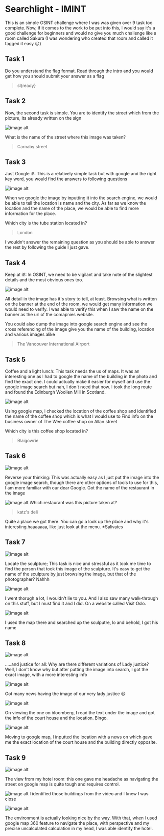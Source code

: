 # Searchlight - IMINT

This is an simple OSINT challenge where I was was given over 9 task too complete. Now, if it comes to the work to be put into this, I would say it's a good challenge for beginners and would no give you much challenge like a room called Sakura (I was wondering who created that room and called it tagged it easy 😕)

## Task 1
Do you understand the flag format. Read through the intro and you would get how you should submit your answer as a flag
> sl{ready}

## Task 2
Now, the second task is simple. You are to identify the street which from the picture, its already written on the sign 

![image alt](https://github.com/bakel243687/TryHackme/blob/cda5d39afeafdf3f710d8d987947c08114da6e29/Challenges/Images/task2_1602089234031.jpg)

What is the name of the street where this image was taken?

> Carnaby street

## Task 3
Just Google it!: This is a relatively simple task but with google and the right key word, you would find the answers to following questions

![image alt](https://github.com/bakel243687/TryHackme/blob/cda5d39afeafdf3f710d8d987947c08114da6e29/Challenges/Images/task3_1602089306375.jpg)

When we google the image by inputting it into the search engine, we would be able to tell the location is name and the city. As far as we know the location and the name of the place, we would be able to find more information for the place.

Which city is the tube station located in?
> London

I wouldn't answer the remaining question as you should be able to answer the rest by following the guide I just gave.

## Task 4
Keep at it!: In OSINT, we need to be vigilant and take note of the slightest details and the most obvious ones too. 

![image alt](https://github.com/bakel243687/TryHackme/blob/cda5d39afeafdf3f710d8d987947c08114da6e29/Challenges/Images/task4_1603353588780.jpg)

All detail in the image has it's story to tell, at least. Browsing what is written on the banner at the end of the room, we would get many information we would need to verify. I was able to verify this when I saw the name on the banner as the url of the comapnies website.

You could also dump the image into google search engine and see the cross referencing of the image give you the name of the building, location and various images alike

> The Vancouver International Airport

## Task 5
Coffee and a light lunch: This task needs the us of maps. It was an interesting one as I had to google the name of the building in the photo and find the exact one. I could actually make it easier for myself and use the google image search but nah, I don't need that now. I took the long route and found the Edinburgh Woollen Mill in Scotland.

![image alt](https://github.com/bakel243687/TryHackme/blob/cda5d39afeafdf3f710d8d987947c08114da6e29/Challenges/Images/task5_1602347907147.jpg)

Using google map, I checked the location of the coffee shop and identified the name of the coffee shop which is what I would use to Find info on the business owner of The Wee coffee shop on Allan street

Which city is this coffee shop located in?
> Blaigowrie

## Task 6

![image alt](https://github.com/bakel243687/TryHackme/blob/cda5d39afeafdf3f710d8d987947c08114da6e29/Challenges/Images/task6_1602348602115.jpg)

Reverse your thinking: This was actually easy as I just put the image into the google image search, though there are other options of tools to use for this, I am more familiar with our dear Google. Got the name of the restaurant in the image

![image alt](https://github.com/bakel243687/TryHackme/blob/362f7baa9c3370e10dbaee99132e47f7e76e226b/Challenges/Images/Screenshot_2025-10-26_19-03-41.png)
Which restaurant was this picture taken at?
> katz's deli

Quite a place we got there. You can go a look up the place and why it's interesting.haaaaaaa, like just look at the menu. *Salivates

## Task 7

![image alt](https://github.com/bakel243687/TryHackme/blob/cda5d39afeafdf3f710d8d987947c08114da6e29/Challenges/Images/task7_1602636111226.png)

Locate the sculpture; This task is nice and stressful as it took me time to find the person that took this image of the sculpture. It's easy to get the name of the sculpture by just browsing the image, but that of the photographer? Nahhh

![image alt](https://github.com/bakel243687/TryHackme/blob/b55ec17ba17b143d62a777bfd8abc34a22746a73/Challenges/Images/Screenshot_2025-10-26_18-54-23.png)

I went thorugh a lot, I wouldn't lie to you. And I also saw many walk-through on this stuff, but I must find it and I did. On a website called Visit Oslo. 

![image alt](https://github.com/bakel243687/TryHackme/blob/b55ec17ba17b143d62a777bfd8abc34a22746a73/Challenges/Images/Screenshot_2025-10-26_18-55-41.png)

I used the map there and searched up the sculputre, lo and behold, I got his name 


## Task 8

![image alt](https://github.com/bakel243687/TryHackme/blob/cda5d39afeafdf3f710d8d987947c08114da6e29/Challenges/Images/task8_1603365958159.png)

.....and justice for all: Why are there different variations of Lady justice? Well, I don't know why but after putting the image into search, I got the exact image, with a more interesting info

![image alt](https://github.com/bakel243687/TryHackme/blob/b55ec17ba17b143d62a777bfd8abc34a22746a73/Challenges/Images/Screenshot_2025-10-26_19-15-43.png)

Got many news having the image of our very lady justice 😃

![image alt](https://github.com/bakel243687/TryHackme/blob/b55ec17ba17b143d62a777bfd8abc34a22746a73/Challenges/Images/Screenshot_2025-10-26_19-16-40.png)

On viewing the one on bloomberg, I read the text under the image and got the info of the court house and the location. Bingo. 

![image alt](https://github.com/bakel243687/TryHackme/blob/b55ec17ba17b143d62a777bfd8abc34a22746a73/Challenges/Images/Screenshot_2025-10-26_19-20-07.png)

Moving to google map, I inputted the location with a news on which gave me the exact location of the court house and the building directly opposite.

## Task 9

![image alt](https://github.com/bakel243687/TryHackme/blob/b55ec17ba17b143d62a777bfd8abc34a22746a73/Challenges/Images/output-25-01-56-13.png)

The view from my hotel room: this one gave me headache as navigating the street on google map is quite tough and requires control. 

![image alt](https://github.com/bakel243687/TryHackme/blob/d485a73460b825621666bb0a3875237db27b09fc/Challenges/Images/Screenshot_2025-10-26_22-11-40.png)
I identified those buildings from the video and I knew I was close

![image alt](https://github.com/bakel243687/TryHackme/blob/d485a73460b825621666bb0a3875237db27b09fc/Challenges/Images/Screenshot_2025-10-26_22-06-53.png)

The environment is actually looking nice by the way. With that, when I used google map 360 feature to navigate the place, with perspective and my precise uncalculated calculation in my head, I was able identify the hotel.




